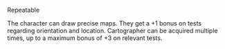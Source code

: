 Repeatable

The character can draw precise maps. They get a +1 bonus on tests regarding orientation and location. Cartographer can be acquired multiple times, up to a maximum bonus of +3 on relevant tests.